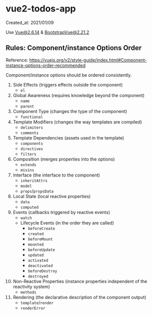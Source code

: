 # vue2-todos-app

Created_at: 2021/01/09

Use Vue@2.6.14 & BootstrapVue@2.21.2

## Rules: Component/instance Options Order

Reference: https://vuejs.org/v2/style-guide/index.html#Component-instance-options-order-recommended

Component/instance options should be ordered consistently.

1. Side Effects (triggers effects outside the component)
   - `el`
2. Global Awareness (requires knowledge beyond the component)
   - `name`
   - `parent`
3. Component Type (changes the type of the component)
   - `functional`
4. Template Modifiers (changes the way templates are compiled)
   - `delimiters`
   - `comments`
5. Template Dependencies (assets used in the template)
   - `components`
   - `directives`
   - `filters`
6. Composition (merges properties into the options)
   - `extends`
   - `mixins`
7. Interface (the interface to the component)
   - `inheritAttrs`
   - `model`
   - `props`/`propsData`
8. Local State (local reactive properties)
   - `data`
   - `computed`
9. Events (callbacks triggered by reactive events)
   - `watch`
   - Lifecycle Events (in the order they are called)
     - `beforeCreate`
     - `created`
     - `beforeMount`
     - `mounted`
     - `beforeUpdate`
     - `updated`
     - `activated`
     - `deactivated`
     - `beforeDestroy`
     - `destroyed`
10. Non-Reactive Properties (instance properties independent of the reactivity system)
    - `methods`
11. Rendering (the declarative description of the component output)
    - `template`/`render`
    - `renderError`
